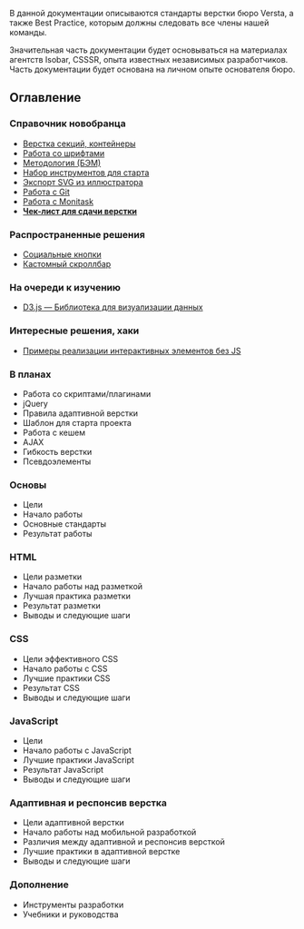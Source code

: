 В данной документации описываются стандарты верстки бюро Versta, а также Best Practice, которым должны следовать все члены нашей команды.

Значительная часть документации будет основываться на материалах агентств Isobar, CSSSR, опыта известных независимых разработчиков. Часть документации будет основана на личном опыте основателя бюро.

## Оглавление

### Справочник новобранца
* [Верстка секций, контейнеры](Верстка-секций/)
* [Работа со шрифтами](Шрифты/)
* [Методология (БЭМ)](БЭМ/)
* [Набор инструментов для старта](Набор-инструментов-для-старта/)
* [Экспорт SVG из иллюстратора](Экспорт-SVG-из-иллюстратора/)
* [Работа с Git](Git/)
* [Работа с Monitask](Работа-с-Monitask/)
* **[Чек-лист для сдачи верстки](Чек-лист-для-сдачи-верстки/)**

### Распространенные решения
* [Социальные кнопки](Социальные-кнопки)
* [Кастомный скроллбар](https://github.com/gromo/jquery.scrollbar)

### На очереди к изучению
* [D3.js — Библиотека для визуализации данных](https://d3js.org/)

### Интересные решения, хаки
* [Примеры реализации интерактивных элементов без JS](https://github.com/you-dont-need/You-Dont-Need-JavaScript)

### В планах
* Работа со скриптами/плагинами
* jQuery
* Правила адаптивной верстки
* Шаблон для старта проекта
* Работа с кешем
* AJAX
* Гибкость верстки
* Псевдоэлементы

### Основы
* Цели
* Начало работы
* Основные стандарты
* Результат работы

### HTML
* Цели разметки
* Начало работы над разметкой
* Лучшая практика разметки
* Результат разметки
* Выводы и следующие шаги

### CSS
* Цели эффективного CSS
* Начало работы с CSS
* Лучшие практики CSS
* Результат CSS
* Выводы и следующие шаги

### JavaScript
* Цели
* Начало работы с JavaScript
* Лучшие практики JavaScript
* Результат JavaScript
* Выводы и следующие шаги

### Адаптивная и респонсив верстка
* Цели адаптивной верстки
* Начало работы над мобильной разработкой
* Различия между адаптивной и респонсив версткой
* Лучшие практики в адаптивной верстке
* Выводы и следующие шаги

### Дополнение
* Инструменты разработки
* Учебники и руководства